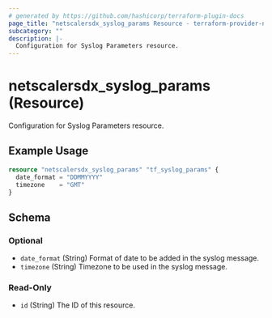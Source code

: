 ```yaml
---
# generated by https://github.com/hashicorp/terraform-plugin-docs
page_title: "netscalersdx_syslog_params Resource - terraform-provider-netscalersdx"
subcategory: ""
description: |-
  Configuration for Syslog Parameters resource.
---
```


# netscalersdx_syslog_params (Resource)

Configuration for Syslog Parameters resource.

## Example Usage

```terraform
resource "netscalersdx_syslog_params" "tf_syslog_params" {
  date_format = "DDMMYYYY"
  timezone    = "GMT"
}
```

<!-- schema generated by tfplugindocs -->
## Schema

### Optional

- `date_format` (String) Format of date to be added in the syslog message.
- `timezone` (String) Timezone to be used in the syslog message.

### Read-Only

- `id` (String) The ID of this resource.
